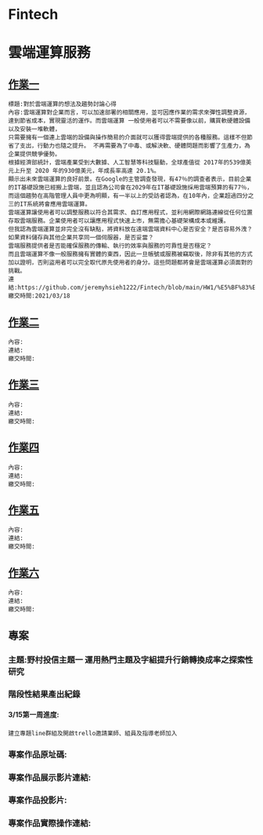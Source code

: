 # Fintech
# 雲端運算服務
## [作業一](https://github.com/jeremyhsieh1222/Fintech/blob/main/HW1/%E5%BF%83%E5%BE%971)
    標題:對於雲端運算的想法及趨勢討論心得
    內容:雲端運算對企業而言，可以加速部署的相關應用，並可因應作業的需求來彈性調整資源，達到節省成本，實現靈活的運作。而雲端運算 一般使用者可以不需要像以前，購買軟硬體設備以及安裝一堆軟體，
    只需要擁有一個連上雲端的設備與操作簡易的介面就可以獲得雲端提供的各種服務。這樣不但節省了支出，行動力也隨之提升。 不再需要為了中毒、或解決軟、硬體問題而影響了生產力，為企業提供競爭優勢。
    根據經濟部統計，雲端產業受到大數據、人工智慧等科技驅動，全球產值從 2017年的539億美元上升至 2020 年的930億美元，年成長率高達 20.1%。
    顯示出未來雲端運算的良好前景。在Google的主管調查發現，有47％的調查者表示，目前企業的IT基礎設施已經搬上雲端，並且認為公司會在2029年在IT基礎設施採用雲端預算的有77％，
    而這個趨勢在高階管理人員中更為明顯，有一半以上的受訪者認為，在10年內，企業超過四分之三的IT系統將會應用雲端運算。
    雲端運算讓使用者可以調整服務以符合其需求、自訂應用程式，並利用網際網路連線從任何位置存取雲端服務。企業使用者可以讓應用程式快速上市，無需擔心基礎架構成本或維護。
    但我認為雲端運算並非完全沒有缺點，將資料放在遠端雲端資料中心是否安全？是否容易外洩？如果資料儲存與其他企業共享同一個伺服器，是否妥當？
    雲端服務提供者是否能確保服務的傳輸、執行的效率與服務的可靠性是否穩定？
    而且雲端運算不像一般服務擁有實體的東西，因此一旦帳號或服務被竊取後，除非有其他的方式加以證明，否則盜用者可以完全取代原先使用者的身分。這些問題都將會是雲端運算必須面對的挑戰。
    連結:https://github.com/jeremyhsieh1222/Fintech/blob/main/HW1/%E5%BF%83%E5%BE%971
    繳交時間:2021/03/18
## [作業二]() 
    內容:
    連結:
    繳交時間:
## [作業三]() 
    內容:
    連結:
    繳交時間:
## [作業四]() 
    內容:
    連結:
    繳交時間:
## [作業五]() 
    內容:
    連結:
    繳交時間:
## [作業六]() 
    內容:
    連結:
    繳交時間:    
## 專案
### 主題:野村投信主題一 運用熱門主題及字組提升行銷轉換成率之探索性研究
### 階段性結果產出紀錄
#### 3/15第一周進度:
    建立專題line群組及開啟trello邀請業師、組員及指導老師加入
### 專案作品原址碼:
### 專案作品展示影片連結:
### 專案作品投影片:
### 專案作品實際操作連結:

    
  
